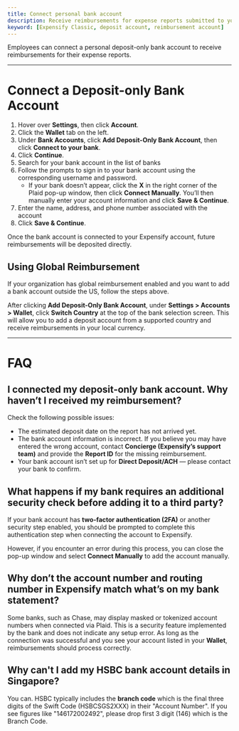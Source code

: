```yaml
---
title: Connect personal bank account
description: Receive reimbursements for expense reports submitted to your employer
keyword: [Expensify Classic, deposit account, reimbursement account]
---
```


<div id="expensify-classic" markdown="1">

Employees can connect a personal deposit-only bank account to receive reimbursements for their expense reports.

---

# Connect a Deposit-only Bank Account

1. Hover over **Settings**, then click **Account**.
2. Click the **Wallet** tab on the left.
3. Under **Bank Accounts**, click **Add Deposit-Only Bank Account**, then click **Connect to your bank**.
4. Click **Continue**.
5. Search for your bank account in the list of banks
6. Follow the prompts to sign in to your bank account using the corresponding username and password.
   - If your bank doesn’t appear, click the **X** in the right corner of the Plaid pop-up window, then click **Connect Manually**. You’ll then manually enter your account information and click **Save & Continue**.
7. Enter the name, address, and phone number associated with the account
8. Click **Save & Continue**.


Once the bank account is connected to your Expensify account, future reimbursements will be deposited directly.

## Using Global Reimbursement

If your organization has global reimbursement enabled and you want to add a bank account outside the US, follow the steps above.

After clicking **Add Deposit-Only Bank Account**, under **Settings > Accounts > Wallet**, click **Switch Country** at the top of the bank selection screen. This will allow you to add a deposit account from a supported country and receive reimbursements in your local currency.

---

# FAQ

## I connected my deposit-only bank account. Why haven’t I received my reimbursement?

Check the following possible issues:
- The estimated deposit date on the report has not arrived yet.
- The bank account information is incorrect. If you believe you may have entered the wrong account, contact **Concierge (Expensify’s support team)** and provide the **Report ID** for the missing reimbursement.
- Your bank account isn’t set up for **Direct Deposit/ACH** — please contact your bank to confirm.

## What happens if my bank requires an additional security check before adding it to a third party?

If your bank account has **two-factor authentication (2FA)** or another security step enabled, you should be prompted to complete this authentication step when connecting the account to Expensify.

However, if you encounter an error during this process, you can close the pop-up window and select **Connect Manually** to add the account manually.

## Why don’t the account number and routing number in Expensify match what’s on my bank statement?

Some banks, such as Chase, may display masked or tokenized account numbers when connected via Plaid. This is a security feature implemented by the bank and does not indicate any setup error. As long as the connection was successful and you see your account listed in your **Wallet**, reimbursements should process correctly.

## Why can't I add my HSBC bank account details in Singapore?

You can. HSBC typically includes the **branch code** which is the final three digits of the Swift Code (HSBCSGS2XXX) in their "Account Number". If you see figures like "146172002492", please drop first 3 digit (146) which is the Branch Code.

</div>
